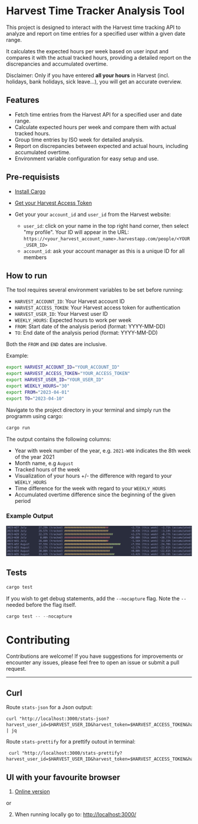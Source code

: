 # Harvest Time Tracker Analysis Tool

This project is designed to interact with the Harvest time tracking API to analyze and report on time entries for a specified user within a given date range.

It calculates the expected hours per week based on user input and compares it with the actual tracked hours, providing a detailed report on the discrepancies and accumulated overtime.

Disclaimer: Only if you have entered **all your hours** in Harvest (incl. holidays, bank holidays, sick leave...), you will get an accurate overview.

## Features

- Fetch time entries from the Harvest API for a specified user and date range.
- Calculate expected hours per week and compare them with actual tracked hours.
- Group time entries by ISO week for detailed analysis.
- Report on discrepancies between expected and actual hours, including accumulated overtime.
- Environment variable configuration for easy setup and use.

## Pre-requisists

- [Install Cargo](https://doc.rust-lang.org/cargo/getting-started/installation.html)

- [Get your Harvest Access Token](https://id.getharvest.com/oauth2/access_tokens/new)

- Get your your `account_id` and `user_id` from the Harvest website:
    - `user_id`: click on your name in the top right hand corner, then select "my profile". Your ID will appear in the URL: `https://<your_harvest_account_name>.harvestapp.com/people/<YOUR_USER_ID>`
    - `account_id`: ask your account manager as this is a unique ID for all members

## How to run

The tool requires several environment variables to be set before running:

- `HARVEST_ACCOUNT_ID`: Your Harvest account ID
- `HARVEST_ACCESS_TOKEN`: Your Harvest access token for authentication
- `HARVEST_USER_ID`: Your Harvest user ID
- `WEEKLY_HOURS`: Expected hours to work per week
- `FROM`: Start date of the analysis period (format: YYYY-MM-DD)
- `TO`: End date of the analysis period (format: YYYY-MM-DD)

Both the `FROM` and `END` dates are inclusive.

Example:

```bash
export HARVEST_ACCOUNT_ID="YOUR_ACCOUNT_ID"
export HARVEST_ACCESS_TOKEN="YOUR_ACCESS_TOKEN"
export HARVEST_USER_ID="YOUR_USER_ID"
export WEEKLY_HOURS="30"
export FROM="2023-04-01"
export TO="2023-04-10"
```

Navigate to the project directory in your terminal and simply run the programm using cargo: 

```bash
cargo run
```

The output contains the following columns:

- Year with week number of the year, e.g. `2021-W08` indicates the 8th week of the year 2021
- Month name, e.g `August`
- Tracked hours of the week
- Visualization of your hours +/- the difference with regard to your `WEEKLY_HOURS`
- Time difference for the week with regard to your `WEEKLY_HOURS`
- Accumulated overtime difference since the beginning of the given period

### Example Output

![Example output](output_example.png "Example")

## Tests

```rust
cargo test
```

If you wish to get debug statements, add the `--nocapture` flag. Note the `--` needed before the flag itself.

```rust
cargo test -- --nocapture
```

# Contributing

Contributions are welcome! If you have suggestions for improvements or encounter any issues, please feel free to open an issue or submit a pull request.


--- 

## Curl

Route `stats-json` for a Json output:

```curl
curl "http://localhost:3000/stats-json?harvest_user_id=$HARVEST_USER_ID&harvest_token=$HARVEST_ACCESS_TOKEN&harvest_account_id=$HARVEST_ACCOUNT_ID&from=$FROM&to=$TO&expected_hours_per_week=$WEEKLY_HOURS" | jq
```

Route `stats-prettify` for a prettify outout in terminal:

```curl
 curl "http://localhost:3000/stats-prettify?harvest_user_id=$HARVEST_USER_ID&harvest_token=$HARVEST_ACCESS_TOKEN&harvest_account_id=$HARVEST_ACCOUNT_ID&from=$FROM&to=$TO&expected_hours_per_week=$WEEKLY_HOURS"
 ```

## UI with your favourite browser

1. [Online version](https://harvest-overtime.fly.dev/)

or

2. When running locally go to: [http://localhost:3000/](http://localhost:3000/)
